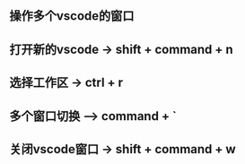 ## 操作多个vscode的窗口

## 打开新的vscode -> shift + command + n
## 选择工作区 -> ctrl + r
## 多个窗口切换 —> command + `
## 关闭vscode窗口 -> shift + command + w